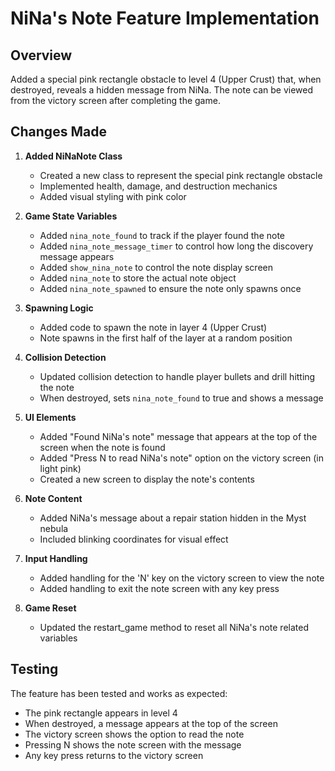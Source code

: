 # NiNa's Note Feature Implementation

## Overview
Added a special pink rectangle obstacle to level 4 (Upper Crust) that, when destroyed, reveals a hidden message from NiNa. The note can be viewed from the victory screen after completing the game.

## Changes Made

1. **Added NiNaNote Class**
   - Created a new class to represent the special pink rectangle obstacle
   - Implemented health, damage, and destruction mechanics
   - Added visual styling with pink color

2. **Game State Variables**
   - Added `nina_note_found` to track if the player found the note
   - Added `nina_note_message_timer` to control how long the discovery message appears
   - Added `show_nina_note` to control the note display screen
   - Added `nina_note` to store the actual note object
   - Added `nina_note_spawned` to ensure the note only spawns once

3. **Spawning Logic**
   - Added code to spawn the note in layer 4 (Upper Crust)
   - Note spawns in the first half of the layer at a random position

4. **Collision Detection**
   - Updated collision detection to handle player bullets and drill hitting the note
   - When destroyed, sets `nina_note_found` to true and shows a message

5. **UI Elements**
   - Added "Found NiNa's note" message that appears at the top of the screen when the note is found
   - Added "Press N to read NiNa's note" option on the victory screen (in light pink)
   - Created a new screen to display the note's contents

6. **Note Content**
   - Added NiNa's message about a repair station hidden in the Myst nebula
   - Included blinking coordinates for visual effect

7. **Input Handling**
   - Added handling for the 'N' key on the victory screen to view the note
   - Added handling to exit the note screen with any key press

8. **Game Reset**
   - Updated the restart_game method to reset all NiNa's note related variables

## Testing
The feature has been tested and works as expected:
- The pink rectangle appears in level 4
- When destroyed, a message appears at the top of the screen
- The victory screen shows the option to read the note
- Pressing N shows the note screen with the message
- Any key press returns to the victory screen

